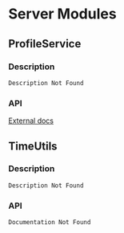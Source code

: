 # Server Modules

## ProfileService

### Description

    Description Not Found

### API

[External docs](https://madstudioroblox.github.io/ProfileService/)

## TimeUtils

### Description

    Description Not Found

### API

    Documentation Not Found
